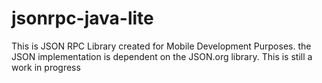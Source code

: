 # jsonrpc-java-lite
This is JSON RPC Library created for Mobile Development Purposes.
the JSON implementation is dependent on the JSON.org library. This is still a work in progress
